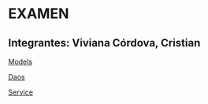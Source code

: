 # EXAMEN
## Integrantes: Viviana Córdova, Cristian 

[Models](https://github.com/vivinaCordova/EXAMEN-/tree/main/unl-examen/src/main/java/com/unl/examen/base/models)

[Daos](https://github.com/vivinaCordova/EXAMEN-/tree/main/unl-examen/src/main/java/com/unl/examen/base/controller/dao/dao_models)

[Service](https://github.com/vivinaCordova/EXAMEN-/tree/main/unl-examen/src/main/java/com/unl/examen/base/controller/service)
